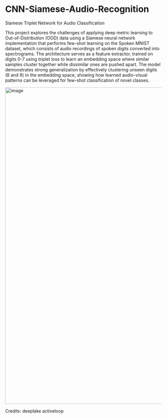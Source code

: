 # CNN-Siamese-Audio-Recognition
Siamese Triplet Network for Audio Classification

This project explores the challenges of applying deep metric learning to Out-of-Distribution (OOD) data using a Siamese neural network implementation that performs few-shot learning on the Spoken MNIST dataset, which consists of audio recordings of spoken digits converted into spectrograms. The architecture serves as a feature extractor, trained on digits 0-7 using triplet loss to learn an embedding space where similar samples cluster together while dissimilar ones are pushed apart. The model demonstrates strong generalization by effectively clustering unseen digits (8 and 9) in the embedding space, showing how learned audio-visual patterns can be leveraged for few-shot classification of novel classes.



<img width="1017" alt="image" src="https://github.com/user-attachments/assets/fd48ee63-44ff-4298-8c18-fa27b01a5ec0">



Credits:
deeplake
activeloop
